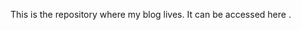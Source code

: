 This is the repository where my blog lives. It can be accessed here [](https://cubedhs2017.github.io/blog/).
